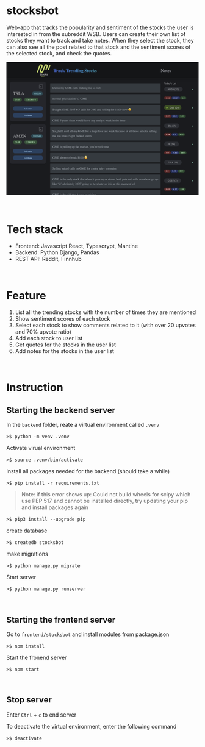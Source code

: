 # stocksbot 
Web-app that tracks the popularity and sentiment of the stocks the user is interested in from the subreddit WSB.  Users can create their own list of stocks they want to track and take notes. When they select the stock, they can also see all the post related to that stock and the sentiment scores of the selected stock, and check the quotes.

<img src="frontend/stocksbot/public/stocksbot.png" width="800" >

&nbsp;
# Tech stack
- Frontend: Javascript React, Typescrypt, Mantine
- Backend: Python Django, Pandas
- REST API: Reddit, Finnhub

&nbsp;
# Feature
1. List all the trending stocks with the number of times they are mentioned 
2. Show sentiment scores of each stock
3. Select each stock to show comments related to it (with over 20 upvotes and 70% upvote ratio)
4. Add each stock to user list
5. Get quotes for the stocks in the user list
6. Add notes for the stocks in the user list

&nbsp;
# Instruction

## Starting the backend server

In the `backend` folder, reate a virtual environment called `.venv`
```shell
>$ python -m venv .venv
```

Activate virual environment 
```shell
>$ source .venv/bin/activate
```

Install all packages needed for the backend (should take a while)
```shell
>$ pip install -r requirements.txt
```

> Note: if this error shows up: Could not build wheels for scipy which use PEP 517 and cannot be installed directly, try updating your pip and install packages again 
```shell
>$ pip3 install --upgrade pip
```

create database
```shell
>$ createdb stocksbot
```

make migrations
```shell
>$ python manage.py migrate
```

Start server
```shell
>$ python manage.py runserver
```

&nbsp;
## Starting the frontend server
Go to `frontend/stocksbot` and install modules from package.json
```shell
>$ npm install 
```

Start the fronend server
```shell
>$ npm start
```

&nbsp;
## Stop server
Enter `Ctrl` + `c` to end server

To deactivate the virtual environment, enter the following command
```shell
>$ deactivate
```

